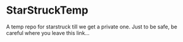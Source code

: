# StarStruckTemp
A temp repo for starstruck till we get a private one. Just to be safe, be careful where you leave this link... 
